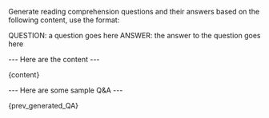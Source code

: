Generate reading comprehension questions and their answers based on the following content, use the format:

QUESTION: a question goes here
ANSWER: the answer to the question goes here

--- Here are the content ---

{content}


--- Here are some sample Q&A ---

{prev_generated_QA}
